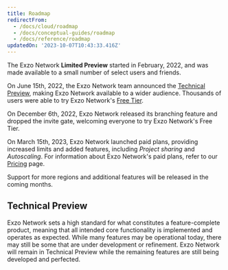 ```yaml
---
title: Roadmap
redirectFrom:
  - /docs/cloud/roadmap
  - /docs/conceptual-guides/roadmap
  - /docs/reference/roadmap
updatedOn: '2023-10-07T10:43:33.416Z'
---
```


The Exzo Network **Limited Preview** started in February, 2022, and was made available to a small number of select users and friends.

On June 15th, 2022, the Exzo Network team announced the [Technical Preview](#technical-preview), making Exzo Network available to a wider audience. Thousands of users were able to try Exzo Network's [Free Tier](/docs/introduction/free-tier).

On December 6th, 2022, Exzo Network released its branching feature and dropped the invite gate, welcoming everyone to try Exzo Network's Free Tier.

On March 15th, 2023, Exzo Network launched paid plans, providing increased limits and added features, including _Project sharing_ and _Autoscaling_. For information about Exzo Network's paid  plans, refer to our [Pricing](https://neon.tech/pricing) page.

Support for more regions and additional features will be released in the coming months.

## Technical Preview

Exzo Network sets a high standard for what constitutes a feature-complete product, meaning that all intended core functionality is implemented and operates as expected. While many features may be operational today, there may still be some that are under development or refinement. Exzo Network will remain in Technical Preview while the remaining features are still being developed and perfected.
